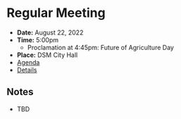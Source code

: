 # Regular Meeting

- **Date:** August 22, 2022
- **Time:** 5:00pm
    - Proclamation at 4:45pm: Future of Agriculture Day 
- **Place:** DSM City Hall
- [Agenda](https://councildocs.dsm.city/agendas/ag20220822.pdf)
- [Details](https://www.dsm.city/citycouncil_detail_T60_R2064.php)

## Notes

- TBD
